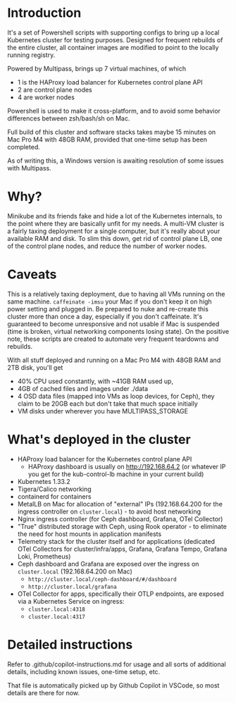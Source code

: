 # Introduction

It's a set of Powershell scripts with supporting configs to bring up a local Kubernetes cluster for testing purposes.
Designed for frequent rebuilds of the entire cluster, all container images are modified to point to the locally running registry.

Powered by Multipass, brings up 7 virtual machines, of which
- 1 is the HAProxy load balancer for Kubernetes control plane API
- 2 are control plane nodes
- 4 are worker nodes

Powershell is used to make it cross-platform, and to avoid some behavior differences between zsh/bash/sh on Mac.

Full build of this cluster and software stacks takes maybe 15 minutes on Mac Pro M4 with 48GB RAM, 
provided that one-time setup has been completed.

As of writing this, a Windows version is awaiting resolution of some issues with Multipass.

# Why?

Minikube and its friends fake and hide a lot of the Kubernetes internals, to the point where they are basically unfit for my needs.
A multi-VM cluster is a fairly taxing deployment for a single computer, but it's really about your available RAM and disk.
To slim this down, get rid of control plane LB, one of the control plane nodes, and reduce the number of worker nodes.

# Caveats

This is a relatively taxing deployment, due to having all VMs running on the same machine. 
`caffeinate -imsu` your Mac if you don't keep it on high power setting and plugged in.
Be prepared to nuke and re-create this cluster more than once a day, especially if you don't caffeinate.
It's guaranteed to become unresponsive and not usable if Mac is suspended (time is broken, virtual networking components losing state).
On the positive note, these scripts are created to automate very frequent teardowns and rebuilds.

With all stuff deployed and running on a Mac Pro M4 with 48GB RAM and 2TB disk, 
you'll get  
- 40% CPU used constantly, with ~41GB RAM used up,
- 4GB of cached files and images under ./data
- 4 OSD data files (mapped into VMs as loop devices, for Ceph), they claim to be 20GB each but don't take that much space initially
- VM disks under wherever you have MULTIPASS_STORAGE

# What's deployed in the cluster

- HAProxy load balancer for the Kubernetes control plane API
    - HAProxy dashboard is usually on http://192.168.64.2 (or whatever IP you get for the kub-control-lb machine in your current build)
- Kubernetes 1.33.2
- Tigera/Calico networking
- containerd for containers
- MetalLB on Mac for allocation of "external" IPs (192.168.64.200 for the ingress controller on `cluster.local`) - to avoid host networking
- Nginx ingress controller (for Ceph dashboard, Grafana, OTel Collector)
- "True" distributed storage with Ceph, using Rook operator - to eliminate the need for host mounts in application manifests
- Telemetry stack for the cluster itself and for applications (dedicated OTel Collectors for cluster/infra/apps, Grafana, Grafana Tempo, Grafana Loki, Prometheus)
- Ceph dashboard and Grafana are exposed over the ingress on `cluster.local` (192.168.64.200 on Mac)
    - `http://cluster.local/ceph-dashboard/#/dashboard`
    - `http://cluster.local/grafana`
- OTel Collector for apps, specifically their OTLP endpoints, are exposed via a Kubernetes Service on ingress:
    - `cluster.local:4318`
    - `cluster.local:4317`

# Detailed instructions

Refer to .github/copilot-instructions.md for usage and all sorts of additional details,
including known issues, one-time setup, etc.

That file is automatically picked up by Github Copilot in VSCode, so most details are there for now.